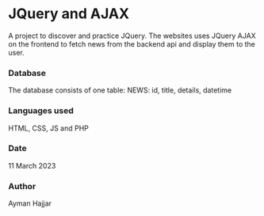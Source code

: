 # JQuery and AJAX
A project to discover and practice JQuery. The websites uses JQuery AJAX on the frontend to fetch news from the backend api and display them to the user.

### Database
The database consists of one table:
NEWS: id, title, details, datetime

### Languages used
HTML, CSS, JS and PHP

### Date
11 March 2023

### Author
Ayman Hajjar